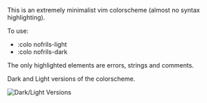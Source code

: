 This is an extremely minimalist vim colorscheme (almost no syntax highlighting).

To use:
- :colo nofrils-light
- :colo nofrils-dark

The only highlighted elements are errors, strings and comments.

Dark and Light versions of the colorscheme.

![Dark/Light Versions](http://i.imgur.com/2sAwSq3.png)
